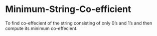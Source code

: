 # Minimum-String-Co-efficient
To find co-effecient of the string consisting of only 0’s and 1’s and then compute its minimum co-effecient.
